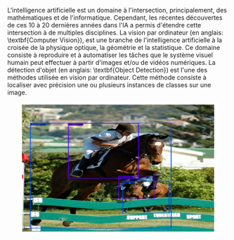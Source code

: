 L'intelligence artificielle est un domaine à l'intersection, principalement, des mathématiques et de l'informatique. Cependant, les récentes découvertes de ces 10 à 20 dernières années dans l'IA a permis d'étendre cette intersection à de multiples disciplines. La vision par ordinateur (en anglais: \textbf{Computer Vision}), est une branche de l'intelligence artificielle à la croisée de la physique optique, la géométrie et la statistique. Ce domaine consiste à reproduire et à automatiser les tâches que le système visuel humain peut effectuer à partir d'images et/ou de vidéos numériques. La détection d'objet (en anglais: \textbf{Object Detection}) est l'une des méthodes utilisée en vision par ordinateur. Cette méthode consiste à localiser avec précision une ou plusieurs instances de classes sur une image.

<p align="center">
  <img width="460" height="300" src="./Images/Object Detection Illustation.png">
</p>
